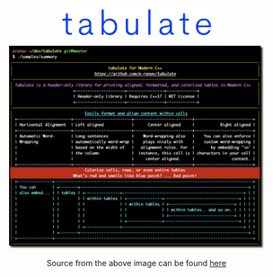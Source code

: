 <p align="center">
  <img height="50" src="img/logo.jpg"/>  
</p>

<p align="center">
  <img width="90%" src="img/demo.png"/>  
  <p align="center">
   Source from the above image can be found
    <a href="https://github.com/p-ranav/tabulate/blob/master/samples/summary.cpp">
      here
    </a>
  </p>
</p>
